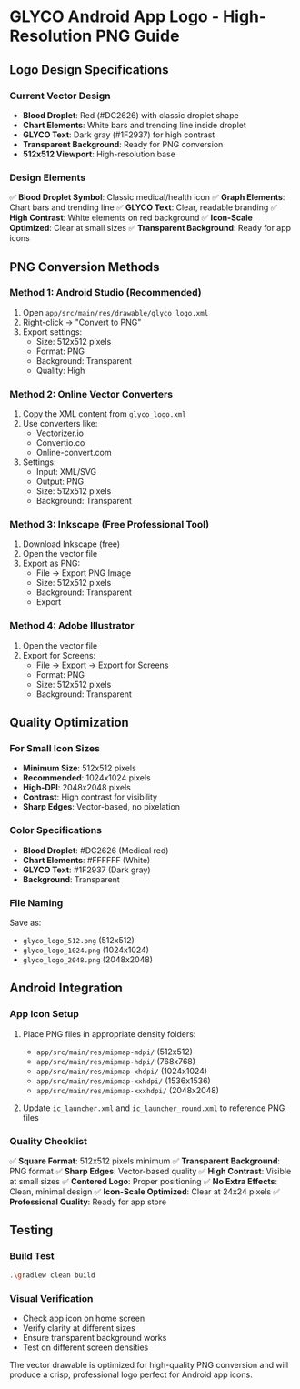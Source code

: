 # GLYCO Android App Logo - High-Resolution PNG Guide

## Logo Design Specifications

### Current Vector Design
- **Blood Droplet**: Red (#DC2626) with classic droplet shape
- **Chart Elements**: White bars and trending line inside droplet
- **GLYCO Text**: Dark gray (#1F2937) for high contrast
- **Transparent Background**: Ready for PNG conversion
- **512x512 Viewport**: High-resolution base

### Design Elements
✅ **Blood Droplet Symbol**: Classic medical/health icon
✅ **Graph Elements**: Chart bars and trending line
✅ **GLYCO Text**: Clear, readable branding
✅ **High Contrast**: White elements on red background
✅ **Icon-Scale Optimized**: Clear at small sizes
✅ **Transparent Background**: Ready for app icons

## PNG Conversion Methods

### Method 1: Android Studio (Recommended)
1. Open `app/src/main/res/drawable/glyco_logo.xml`
2. Right-click → "Convert to PNG"
3. Export settings:
   - Size: 512x512 pixels
   - Format: PNG
   - Background: Transparent
   - Quality: High

### Method 2: Online Vector Converters
1. Copy the XML content from `glyco_logo.xml`
2. Use converters like:
   - Vectorizer.io
   - Convertio.co
   - Online-convert.com
3. Settings:
   - Input: XML/SVG
   - Output: PNG
   - Size: 512x512 pixels
   - Background: Transparent

### Method 3: Inkscape (Free Professional Tool)
1. Download Inkscape (free)
2. Open the vector file
3. Export as PNG:
   - File → Export PNG Image
   - Size: 512x512 pixels
   - Background: Transparent
   - Export

### Method 4: Adobe Illustrator
1. Open the vector file
2. Export for Screens:
   - File → Export → Export for Screens
   - Format: PNG
   - Size: 512x512 pixels
   - Background: Transparent

## Quality Optimization

### For Small Icon Sizes
- **Minimum Size**: 512x512 pixels
- **Recommended**: 1024x1024 pixels
- **High-DPI**: 2048x2048 pixels
- **Contrast**: High contrast for visibility
- **Sharp Edges**: Vector-based, no pixelation

### Color Specifications
- **Blood Droplet**: #DC2626 (Medical red)
- **Chart Elements**: #FFFFFF (White)
- **GLYCO Text**: #1F2937 (Dark gray)
- **Background**: Transparent

### File Naming
Save as:
- `glyco_logo_512.png` (512x512)
- `glyco_logo_1024.png` (1024x1024)
- `glyco_logo_2048.png` (2048x2048)

## Android Integration

### App Icon Setup
1. Place PNG files in appropriate density folders:
   - `app/src/main/res/mipmap-mdpi/` (512x512)
   - `app/src/main/res/mipmap-hdpi/` (768x768)
   - `app/src/main/res/mipmap-xhdpi/` (1024x1024)
   - `app/src/main/res/mipmap-xxhdpi/` (1536x1536)
   - `app/src/main/res/mipmap-xxxhdpi/` (2048x2048)

2. Update `ic_launcher.xml` and `ic_launcher_round.xml` to reference PNG files

### Quality Checklist
✅ **Square Format**: 512x512 pixels minimum
✅ **Transparent Background**: PNG format
✅ **Sharp Edges**: Vector-based quality
✅ **High Contrast**: Visible at small sizes
✅ **Centered Logo**: Proper positioning
✅ **No Extra Effects**: Clean, minimal design
✅ **Icon-Scale Optimized**: Clear at 24x24 pixels
✅ **Professional Quality**: Ready for app store

## Testing

### Build Test
```bash
.\gradlew clean build
```

### Visual Verification
- Check app icon on home screen
- Verify clarity at different sizes
- Ensure transparent background works
- Test on different screen densities

The vector drawable is optimized for high-quality PNG conversion and will produce a crisp, professional logo perfect for Android app icons.
